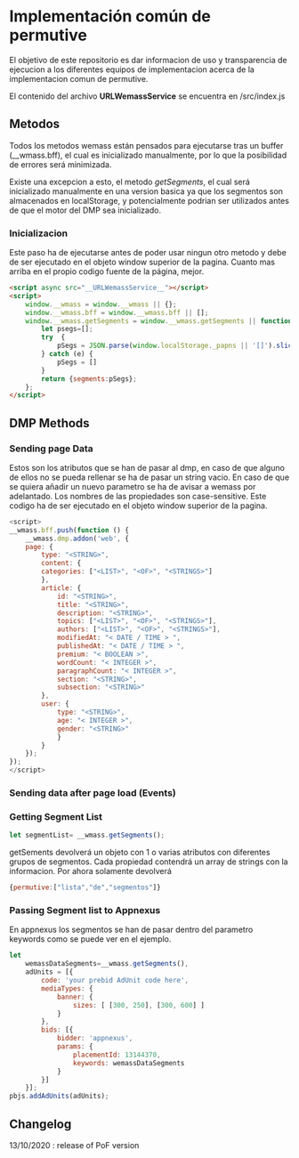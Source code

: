 # Implementación común de permutive #

El objetivo de este repositorio es dar informacion de uso y transparencia de ejecucion a los diferentes equipos de implementacion acerca de la implementacion comun de permutive.

El contenido del archivo __URLWemassService__ se encuentra en /src/index.js

## Metodos #
Todos los metodos wemass están pensados para ejecutarse tras un buffer (__wmass.bff), el cual es inicializado manualmente, por lo que la posibilidad de errores será minimizada.

Existe una excepcion a esto, el metodo *getSegments*, el cual será inicializado manualmente en una version basica ya que los segmentos son almacenados en localStorage, y potencialmente podrian ser utilizados antes de que el motor del DMP sea inicializado.
### Inicializacion ##
Este paso ha de ejecutarse antes de poder usar ningun otro metodo y debe de ser ejecutado en el objeto window superior de la pagina. Cuanto mas arriba en el propio codigo fuente de la página, mejor.
```html
<script async src="__URLWemassService__"></script>
<script>
    window.__wmass = window.__wmass || {};
    window.__wmass.bff = window.__wmass.bff || [];
    window.__wmass.getSegments = window.__wmass.getSegments || function(){ 
        let psegs=[];
        try  {
            pSegs = JSON.parse(window.localStorage._papns || '[]').slice(0, 250).map(String);
        } catch (e) {
            pSegs = []
        }
        return {segments:pSegs};
    };
</script>
```
## DMP Methods
### Sending page Data ##
Estos son los atributos que se han de pasar al dmp, en caso de que alguno de ellos no se pueda rellenar se ha de pasar un string vacio.
En caso de que se quiera añadir un nuevo parametro se ha de avisar a wemass por adelantado.
Los nombres de las propiedades son case-sensitive.
Este codigo ha de ser ejecutado en el objeto window superior de la pagina.
```javascript
<script>
__wmass.bff.push(function () {
    __wmass.dmp.addon('web', {
    page: {
        type: "<STRING>",
        content: {
        categories: ["<LIST>", "<OF>", "<STRINGS>"]
        },
        article: {
            id: "<STRING>",
            title: "<STRING>",
            description: "<STRING>",
            topics: ["<LIST>", "<OF>", "<STRINGS>"],
            authors: ["<LIST>", "<OF>", "<STRINGS>"],
            modifiedAt: "< DATE / TIME > ",
            publishedAt: "< DATE / TIME > ",
            premium: "< BOOLEAN >",
            wordCount: "< INTEGER >",
            paragraphCount: "< INTEGER >",
            section: "<STRING>",
            subsection: "<STRING>"
        },
        user: {
            type: "<STRING>",
            age: "< INTEGER >",
            gender: "<STRING>"
            }
        }
    });
});
</script>
```
### Sending data after page load (Events) ##
### Getting Segment List ##
```javascript 
let segmentList= __wmass.getSegments();
```
getSements devolverá un objeto con 1 o varias atributos  con diferentes grupos de segmentos. Cada propiedad contendrá un array de strings con la informacion.
Por ahora solamente devolverá
```javascript
{permutive:["lista","de","segmentos"]}
```
### Passing Segment list to Appnexus ##
En appnexus los segmentos se han de pasar dentro del parametro keywords como se puede ver en el ejemplo.
```javascript
let 
    wemassDataSegments=__wmass.getSegments(),
    adUnits = [{
        code: 'your prebid AdUnit code here',
        mediaTypes: {
            banner: {
                sizes: [ [300, 250], [300, 600] ]
            }
        },
        bids: [{
            bidder: 'appnexus',
            params: {
                placementId: 13144370,
                keywords: wemassDataSegments
            }
        }]
    }];
pbjs.addAdUnits(adUnits);
```
## Changelog
13/10/2020 :  release of PoF version